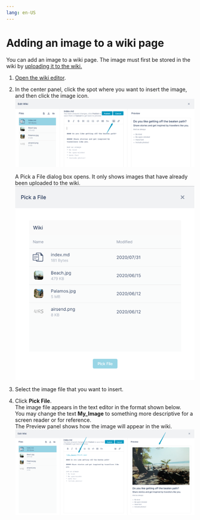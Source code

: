 ```yaml
---
lang: en-US
---
```


# Adding an image to a wiki page

You can add an image to a wiki page. The image must first be stored in the wiki by [uploading it to the wiki.](/wiki/uploading-files-or-folders-to-the-wiki)

1.  [Open the wiki editor](/wiki/intro).
2.  In the center panel, click the spot where you want to insert the image, and then click the image icon.  
    ![Inserting an image into a wiki page](../assets/wiki/adding-an-image-to-a-wiki-page/inserting-an-image-into-a-wiki-page.png)  
      
    A Pick a File dialog box opens. It only shows images that have already been uploaded to the wiki.  
    ![Pick a File dialog box](../assets/wiki/adding-an-image-to-a-wiki-page/pick-a-file-dialog-box.png)  
      
    
3.  Select the image file that you want to insert.
4.  Click **Pick File**.  
    The image file appears in the text editor in the format shown below.  
    You may change the text **My\_Image** to something more descriptive for a screen reader or for reference.  
    The Preview panel shows how the image will appear in the wiki.  
    ![Image file as it appears in the text editor](../assets/wiki/adding-an-image-to-a-wiki-page/image-file-as-it-appears-in-the-text-editor.png)